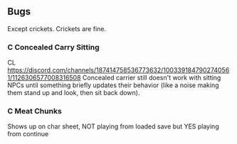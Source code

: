 ﻿##			Bugs
Except crickets. Crickets are fine.
###			C	Concealed Carry Sitting
CL https://discord.com/channels/187414758536773632/1003391847902740561/1126306577008316508
	Concealed carrier still doesn't work with sitting NPCs until something briefly updates their behavior (like a noise making them stand up and look, then sit back down).
###			C	Meat Chunks
Shows up on char sheet, NOT playing from loaded save but YES playing from continue